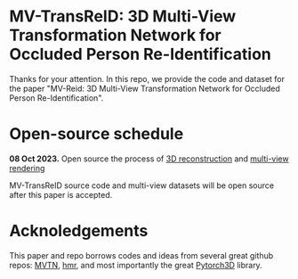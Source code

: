 
# MV-TransReID: 3D Multi-View Transformation Network for Occluded Person Re-Identification 

Thanks for your attention. In this repo, we provide the code and dataset for the paper "MV-Reid: 3D Multi-View Transformation Network for Occluded Person Re-Identification".



# Open-source  schedule


**08 Oct 2023.** Open source the process of [3D reconstruction](https://github.com/hangjiaqi1/MV-TransReID/blob/main/3D%20reconstruction) and [multi-view rendering](https://github.com/hangjiaqi1/MV-TransReID/tree/main/Multi-view%20rendering)




 MV-TransReID source code and multi-view datasets will be open source after this paper is accepted.

 # Acknoledgements
 This paper and repo borrows codes and ideas from several great github repos: [MVTN](https://github.com/ajhamdi/MVTN), [hmr](https://github.com/layumi/hmr), and most importantly the great [Pytorch3D](https://github.com/facebookresearch/pytorch3d) library.
